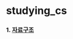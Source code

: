 # studying_cs
### 1. [자료구조](https://github.com/jhlee910609/studying_cs/blob/master/%EC%9E%90%EB%A3%8C%EA%B5%AC%EC%A1%B0.md#%EC%9E%90%EB%A3%8C%EA%B5%AC%EC%A1%B0)